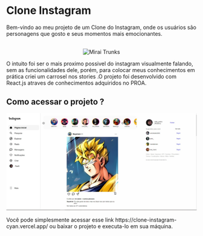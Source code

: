 <h1> Clone Instagram</h1>
Bem-vindo ao meu projeto de um Clone do Instagram, onde os usuários são personagens que gosto e seus momentos mais emocionantes.

<p align="center" >
<br />
  <img src="https://i.pinimg.com/originals/ef/e3/df/efe3df299d8b4afdba9c157c2ee2e844.gif" alt="Mirai Trunks" title="Mirai Trunks" >
</p>
O intuito foi ser o mais proximo possivel do instagram visualmente falando, sem as funcionalidades dele, porém, para colocar meus conhecimentos em prática 
criei um carrosel nos stories .O projeto foi  desenvolvido com React.js atraves de conhecimentos adquiridos no PROA.<br/>

##  Como acessar o projeto ?
<p align="center" >

  <img src="capturaTelaInstagram.jpeg" alt="descrição da imagem-ou-gif" >
</p>
Você pode simplesmente acessar esse link https://clone-instagram-cyan.vercel.app/ ou baixar o projeto e executa-lo em sua máquina.<br/>

